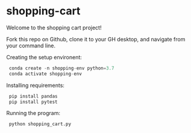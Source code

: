 # shopping-cart


Welcome to the shopping cart project!

Fork this repo on Github, clone it to your GH desktop, and navigate from your command line.

Creating the setup environent:
```py
 conda create -n shopping-env python=3.7
 conda activate shopping-env
 ```

Installing requirements:
```py
 pip install pandas
 pip install pytest
 ```

Running the program:
```py
 python shopping_cart.py
 ```